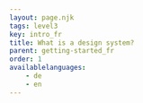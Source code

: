 ```yaml
---
layout: page.njk
tags: level3
key: intro_fr
title: What is a design system?
parent: getting-started_fr
order: 1
availablelanguages: 
    - de
    - en
---
```

